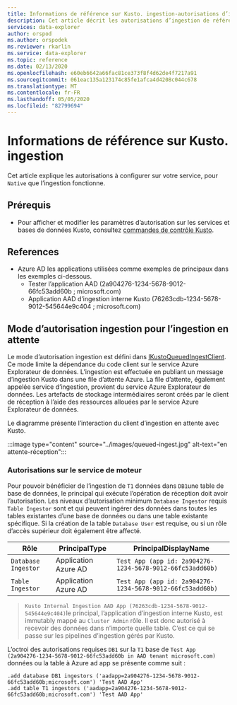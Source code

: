 ```yaml
---
title: Informations de référence sur Kusto. ingestion-autorisations d’ingestion-Azure Explorateur de données
description: Cet article décrit les autorisations d’ingestion de référence Kusto. ad dans Azure Explorateur de données.
services: data-explorer
author: orspod
ms.author: orspodek
ms.reviewer: rkarlin
ms.service: data-explorer
ms.topic: reference
ms.date: 02/13/2020
ms.openlocfilehash: e60eb6642a66fac81ce373f8f4d62de4f7217a91
ms.sourcegitcommit: 061eac135a123174c85fe1afca4d4208c044c678
ms.translationtype: MT
ms.contentlocale: fr-FR
ms.lasthandoff: 05/05/2020
ms.locfileid: "82799694"
---
```

# <a name="kustoingest-reference---ingestion-permissions"></a>Informations de référence sur Kusto. ingestion

Cet article explique les autorisations à configurer sur votre service, pour `Native` que l’ingestion fonctionne.

## <a name="prerequisites"></a>Prérequis

* Pour afficher et modifier les paramètres d’autorisation sur les services et bases de données Kusto, consultez [commandes de contrôle Kusto](../../management/security-roles.md).

## <a name="references"></a>References

* Azure AD les applications utilisées comme exemples de principaux dans les exemples ci-dessous.
    * Tester l’application AAD (2a904276-1234-5678-9012-66fc53add60b ; microsoft.com)
    * Application AAD d’ingestion interne Kusto (76263cdb-1234-5678-9012-545644e9c404 ; microsoft.com)

## <a name="ingestion-permission-mode-for-queued-ingestion"></a>Mode d’autorisation ingestion pour l’ingestion en attente

Le mode d’autorisation ingestion est défini dans [IKustoQueuedIngestClient](kusto-ingest-client-reference.md#interface-ikustoqueuedingestclient). Ce mode limite la dépendance du code client sur le service Azure Explorateur de données. L’ingestion est effectuée en publiant un message d’ingestion Kusto dans une file d’attente Azure. La file d’attente, également appelée service d’ingestion, provient du service Azure Explorateur de données. Les artefacts de stockage intermédiaires seront créés par le client de réception à l’aide des ressources allouées par le service Azure Explorateur de données.

Le diagramme présente l’interaction du client d’ingestion en attente avec Kusto.

:::image type="content" source="../images/queued-ingest.jpg" alt-text="en attente-réception":::

### <a name="permissions-on-the-engine-service"></a>Autorisations sur le service de moteur

Pour pouvoir bénéficier de l’ingestion de `T1` données dans `DB1`une table de base de données, le principal qui exécute l’opération de réception doit avoir l’autorisation.
Les niveaux d’autorisation minimum `Database Ingestor` requis `Table Ingestor` sont et qui peuvent ingérer des données dans toutes les tables existantes d’une base de données ou dans une table existante spécifique.
Si la création de la table `Database User` est requise, ou si un rôle d’accès supérieur doit également être affecté.


|Rôle                 |PrincipalType        |PrincipalDisplayName
|---------------------|---------------------|------------
|`Database Ingestor`  |Application Azure AD |`Test App (app id: 2a904276-1234-5678-9012-66fc53add60b)`
|`Table Ingestor`     |Application Azure AD |`Test App (app id: 2a904276-1234-5678-9012-66fc53add60b)`

>`Kusto Internal Ingestion AAD App (76263cdb-1234-5678-9012-545644e9c404)`le principal, l’application d’ingestion interne Kusto, est immutably mappé au `Cluster Admin` rôle. Il est donc autorisé à recevoir des données dans n’importe quelle table. C’est ce qui se passe sur les pipelines d’ingestion gérés par Kusto.

L’octroi des autorisations requises `DB1` sur la `T1` base de `Test App (2a904276-1234-5678-9012-66fc53add60b in AAD tenant microsoft.com)` données ou la table à Azure ad app se présente comme suit :

```kusto
.add database DB1 ingestors ('aadapp=2a904276-1234-5678-9012-66fc53add60b;microsoft.com') 'Test AAD App'
.add table T1 ingestors ('aadapp=2a904276-1234-5678-9012-66fc53add60b;microsoft.com') 'Test AAD App'
```
